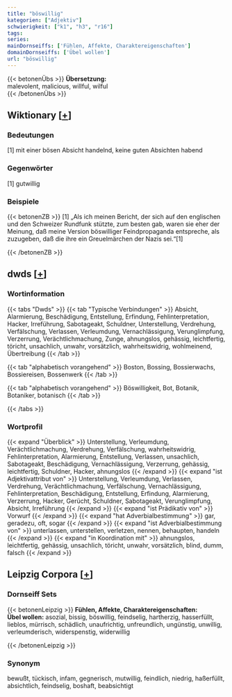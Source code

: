 ```yaml
---
title: "böswillig"
kategorien: ["Adjektiv"]
schwierigkeit: ["k1", "h3", "r16"]
tags:
series:
mainDornseiffs: ['Fühlen, Affekte, Charaktereigenschaften']
domainDornseiffs: ['Übel wollen']
url: "böswillig"
---
```


{{< betonenÜbs >}}
**Übersetzung:**  
malevolent, malicious, willful, wilful  
{{< /betonenÜbs >}}

## Wiktionary [[+](https://de.wiktionary.org/wiki/böswillig)]

### Bedeutungen
[1] mit einer bösen Absicht handelnd, keine guten Absichten habend  

### Gegenwörter
[1] gutwillig  

### Beispiele
{{< betonenZB >}}
[1] „Als ich meinen Bericht, der sich auf den englischen und den Schweizer Rundfunk stützte, zum besten gab, waren sie eher der Meinung, daß meine Version böswilliger Feindpropaganda entspreche, als zuzugeben, daß die ihre ein Greuelmärchen der Nazis sei.“[1]  

{{< /betonenZB >}}


## dwds [[+](https://www.dwds.de/wb/böswillig)]

### Wortinformation
{{< tabs "Dwds" >}}
{{< tab "Typische Verbindungen" >}}
Absicht, Alarmierung, Beschädigung, Entstellung, Erfindung, Fehlinterpretation, Hacker, Irreführung, Sabotageakt, Schuldner, Unterstellung, Verdrehung, Verfälschung, Verlassen, Verleumdung, Vernachlässigung, Verunglimpfung, Verzerrung, Verächtlichmachung, Zunge, ahnungslos, gehässig, leichtfertig, töricht, unsachlich, unwahr, vorsätzlich, wahrheitswidrig, wohlmeinend, Übertreibung
{{< /tab >}}

{{< tab "alphabetisch vorangehend" >}}
Boston, Bossing, Bossierwachs, Bossiereisen, Bossenwerk
{{< /tab >}}

{{< tab "alphabetisch vorangehend" >}}
Böswilligkeit, Bot, Botanik, Botaniker, botanisch
{{< /tab >}}

{{< /tabs >}}

### Wortprofil
{{< expand "Überblick" >}} Unterstellung, Verleumdung, Verächtlichmachung, Verdrehung, Verfälschung, wahrheitswidrig, Fehlinterpretation, Alarmierung, Entstellung, Verlassen, unsachlich, Sabotageakt, Beschädigung, Vernachlässigung, Verzerrung, gehässig, leichtfertig, Schuldner, Hacker, ahnungslos {{< /expand >}}
{{< expand "ist Adjektivattribut von" >}} Unterstellung, Verleumdung, Verlassen, Verdrehung, Verächtlichmachung, Verfälschung, Vernachlässigung, Fehlinterpretation, Beschädigung, Entstellung, Erfindung, Alarmierung, Verzerrung, Hacker, Gerücht, Schuldner, Sabotageakt, Verunglimpfung, Absicht, Irreführung {{< /expand >}}
{{< expand "ist Prädikativ von" >}} Vorwurf {{< /expand >}}
{{< expand "hat Adverbialbestimmung" >}} gar, geradezu, oft, sogar {{< /expand >}}
{{< expand "ist Adverbialbestimmung von" >}} unterlassen, unterstellen, verletzen, nennen, behaupten, handeln {{< /expand >}}
{{< expand "in Koordination mit" >}} ahnungslos, leichtfertig, gehässig, unsachlich, töricht, unwahr, vorsätzlich, blind, dumm, falsch {{< /expand >}}

## Leipzig Corpora [[+](https://corpora.uni-leipzig.de/en/res?word=böswillig&corpusId=deu_newscrawl-public_2018)]

### Dornseiff Sets
{{< betonenLeipzig >}}
**Fühlen, Affekte, Charaktereigenschaften:**  
**Übel wollen:** asozial, bissig, böswillig, feindselig, hartherzig, hasserfüllt, lieblos, mürrisch, schädlich, unaufrichtig, unfreundlich, ungünstig, unwillig, verleumderisch, widerspenstig, widerwillig  

{{< /betonenLeipzig >}}

### Synonym
bewußt, tückisch, infam, gegnerisch, mutwillig, feindlich, niedrig, haßerfüllt, absichtlich, feindselig, boshaft, beabsichtigt

